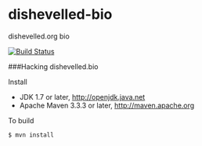 # dishevelled-bio
dishevelled.org bio

[![Build Status](https://travis-ci.org/heuermh/dishevelled-bio.svg?branch=master)](https://travis-ci.org/heuermh/dishevelled-bio)

###Hacking dishevelled.bio

Install

 * JDK 1.7 or later, http://openjdk.java.net
 * Apache Maven 3.3.3 or later, http://maven.apache.org

To build

    $ mvn install